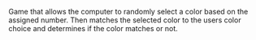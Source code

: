 Game that allows the computer to randomly select a color based on the assigned number. Then matches the selected color to the users color choice and determines if the color matches or not. 
